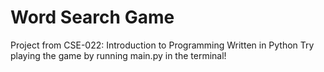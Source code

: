 # Word Search Game

Project from CSE-022: Introduction to Programming
Written in Python
Try playing the game by running main.py in the terminal!


